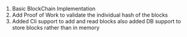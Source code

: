 1. Basic BlockChain Implementation
2. Add Proof of Work to validate the individual hash of the blocks
3. Added Cli support to add and read blocks also added DB support to store blocks rather than in memory
